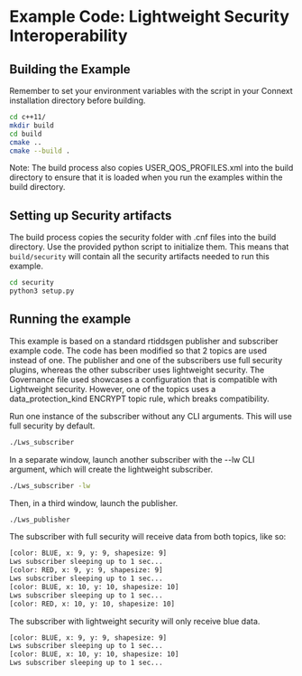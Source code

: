 # Example Code: Lightweight Security Interoperability

## Building the Example

Remember to set your environment variables with the script in your Connext installation directory before building.

```sh
cd c++11/
mkdir build
cd build
cmake ..
cmake --build .
```

Note: The build process also copies USER_QOS_PROFILES.xml into the build directory to ensure that it is loaded when you run the examples within the build directory.

## Setting up Security artifacts

The build process copies the security folder with .cnf files into the build directory. Use the provided python script to initialize them. This means that `build/security` will contain all the security artifacts needed to run this example.

```sh
cd security
python3 setup.py
```

## Running the example

This example is based on a standard rtiddsgen publisher and subscriber example code. The code has been modified so that 2 topics are used instead of one. The publisher and one of the subscribers use full security plugins, whereas the other subscriber uses lightweight security. The Governance file used showcases a configuration that is compatible with Lightweight security. However, one of the topics uses a data_protection_kind ENCRYPT topic rule, which breaks compatibility.

Run one instance of the subscriber without any CLI arguments. This will use full security by default.

```sh
./Lws_subscriber 
```

In a separate window, launch another subscriber with the --lw CLI argument, which will create the lightweight subscriber.

```sh
./Lws_subscriber -lw
```

Then, in a third window, launch the publisher.

```sh
./Lws_publisher
```

The subscriber with full security will receive data from both topics, like so:

```sh
[color: BLUE, x: 9, y: 9, shapesize: 9]
Lws subscriber sleeping up to 1 sec...
[color: RED, x: 9, y: 9, shapesize: 9]
Lws subscriber sleeping up to 1 sec...
[color: BLUE, x: 10, y: 10, shapesize: 10]
Lws subscriber sleeping up to 1 sec...
[color: RED, x: 10, y: 10, shapesize: 10]
```

The subscriber with lightweight security will only receive blue data.

```sh
[color: BLUE, x: 9, y: 9, shapesize: 9]
Lws subscriber sleeping up to 1 sec...
[color: BLUE, x: 10, y: 10, shapesize: 10]
Lws subscriber sleeping up to 1 sec...
```
